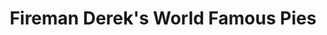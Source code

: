 ---
title: "Fireman Derek's World Famous Pies"
url: /miami/fireman-dereks-world-famous-pies/
shop: bakery
---